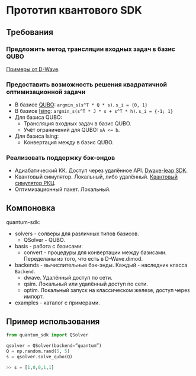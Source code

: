 Прототип квантового SDK
=======================

## Требования

### Предложить метод трансляции входных задач в базис QUBO

[Примеры от D-Wave](https://docs.dwavesys.com/docs/latest/c_handbook_1.html).


### Предоставить возможность решения квадратичной оптимизационной задачи

- В базисе [QUBO](https://en.wikipedia.org/wiki/Quadratic_unconstrained_binary_optimization): `argmin_s(s^T * Q * s)`. `s_i = {0, 1}`
- В базисе [Ising](https://en.wikipedia.org/wiki/Ising_model): `argmin_s(s^T * J * s + s^T * h)`. `s_i = {-1; 1}`
- Для базиса QUBO:
  * Трансляция входных задач в базис QUBO.
  * Учёт ограничений для QUBO: `sA <= b`.
- Для базиса Ising:
  * Конвертация между в базис QUBO.


### Реализовать поддержку бэк-эндов

- Адиабатический КК. Доступ через удалённое API. [Dwave-leap SDK](https://www.dwavesys.com/take-leap).
- Квантовый симулятор. Локальный, либо удалённый. [Квантовый симулятор РКЦ](https://qml.rqc.ru/products/simulator).
- Оптимизационный пакет. Локальный.


## Компоновка

quantum-sdk:

- solvers - солверы для различных типов базисов.
  * QSolver - QUBO.
- basis - работа с базисами:
  * convert - процедуры для конвертации между базисами. Переделаны из того, что есть в D-Wave.dimod.
- backends - вычислительные бэк-энды. Каждый - наследник класса `Backend`.
  * dwave. Удалённый доступ по сети.
  * qsim. Локальный или удалённый доступ по сети.
  * optim. Локальный запуск на классическом железе, доступ через импорт.
- examples - каталог с примерами.


## Пример использования

```python
from quantum_sdk import QSolver

qsolver = QSolver(backend=”quantum”)
Q = np.random.rand(5, 5)
s = qsolver.solve_qubo(Q)

>> s = [1,0,0,1,1]
```
